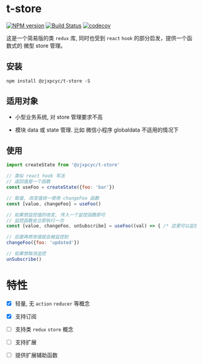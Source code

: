 # t-store
[![NPM version](https://img.shields.io/npm/v/%40zjxpcyc%2Ft-store.svg?style=flat)](https://www.npmjs.com/package/@zjxpcyc/t-store)
[![Build Status](https://travis-ci.org/zjxpcyc/t-store.svg?branch=master)](https://travis-ci.org/zjxpcyc/t-store)
[![codecov](https://codecov.io/gh/zjxpcyc/t-store/branch/master/graph/badge.svg)](https://codecov.io/gh/zjxpcyc/t-store)

这是一个简易版的类 `redux` 库, 同时也受到 `react` `hook` 的部分启发，提供一个函数式的 微型 store 管理。

## 安装

`npm install @zjxpcyc/t-store -S`

## 适用对象

* 小型业务系统, 对 store 管理要求不高

* 模块 data 或 state 管理. 比如 微信小程序 globaldata 不适用的情况下

## 使用

```javascript
import createState from '@zjxpcyc/t-store'

// 类似 react hook 写法
// 返回值是一个函数
const useFoo = createState({foo: 'bar'})

// 取值, 改变值统一使用 changeFoo 函数
const [value, changeFoo] = useFoo()

// 如果想监控值的改变, 传入一个监控函数即可
// 监控函数会立即执行一次
const [value, changeFoo, unSubscribe] = useFoo((val) => { /* 这里可以监控 val 的改变, 比如进行 setState */ })

// 后面再修改值就会被监控到
changeFoo({foo: 'updated'})

// 如果想取消监控
unSubscribe()

```

# 特性

* [x] 轻量, 无 `action` `reducer` 等概念

* [x] 支持订阅

* [ ] 支持类 `redux` `store` 概念

* [ ] 支持扩展

* [ ] 提供扩展辅助函数
